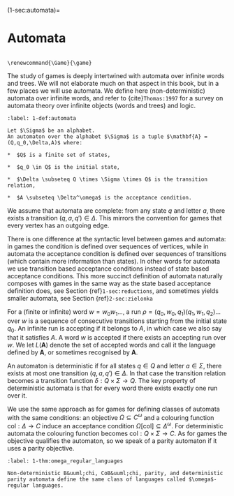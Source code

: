 (1-sec:automata)=
# Automata

```{math}

\renewcommand{\Game}{\game}

```

The study of games is deeply intertwined with automata over infinite words and trees.
We will not elaborate much on that aspect in this book, but in a few places we will use automata.
We define here (non-deterministic) automata over infinite words, and refer to {cite}`Thomas:1997`
for a survey on automata theory over infinite objects (words and trees) and logic.

````{prf:definition} Automata
:label: 1-def:automata

Let $\Sigma$ be an alphabet.
An automaton over the alphabet $\Sigma$ is a tuple $\mathbf{A} = (Q,q_0,\Delta,A)$ where:

*  $Q$ is a finite set of states,

*  $q_0 \in Q$ is the initial state,

*  $\Delta \subseteq Q \times \Sigma \times Q$ is the transition relation,

*  $A \subseteq \Delta^\omega$ is the acceptance condition.

````

We assume that automata are complete: from any state $q$ and letter $a$,
there exists a transition $(q,a,q') \in \Delta$. 
This mirrors the convention for games that every vertex has an outgoing edge.

There is one difference at the syntactic level between games and automata: 
in games the condition is defined over sequences of vertices, 
while in automata the acceptance condition is defined over sequences of transitions (which contain more information than states).
In other words for automata we use transition based acceptance conditions instead of state based acceptance conditions.
This more succinct definition of automata naturally composes with games in the same way as the state based acceptance definition does,
see Section {ref}`1-sec:reductions`, and sometimes yields smaller automata, see Section {ref}`2-sec:zielonka`

For a (finite or infinite) word $w = w_0 w_1 \dots$, a run $\rho = (q_0,w_0,q_1)(q_1,w_1,q_2) \dots$ over $w$ is a sequence of consecutive transitions starting from the initial state $q_0$.
An infinite run is accepting if it belongs to $A$, in which case we also say that it satisfies $A$.
A word $w$ is accepted if there exists an accepting run over $w$. 
We let $L( \mathbf{A})$ denote the set of accepted words and call it the language defined by $\mathbf{A}$,
or sometimes recognised by $\mathbf{A}$.

An automaton is deterministic if for all states $q \in Q$ and letter $a \in \Sigma$, there exists at most one transition $(q,a,q') \in \Delta$.
In that case the transition relation becomes a transition function $\delta : Q \times \Sigma \to Q$.
The key property of deterministic automata is that for every word there exists exactly one run over it.

We use the same approach as for games for defining classes of automata with the same conditions:
an objective $\Omega \subseteq C^\omega$ and a colouring function $\textsf{col} : \Delta \to C$ 
induce an acceptance condition $\Omega[ \textsf{col}] \subseteq \Delta^\omega$.
For deterministic automata the colouring function becomes $\textsf{col} : Q \times \Sigma \to C$.
As for games the objective qualifies the automaton, so we speak of a parity automaton if it uses a parity objective.

````{prf:theorem} Omega-regular languages
:label: 1-thm:omega_regular_languages

Non-deterministic B&uuml;chi, CoB&uuml;chi, parity, and deterministic parity automata define the same class of languages called $\omega$-regular languages.

````

